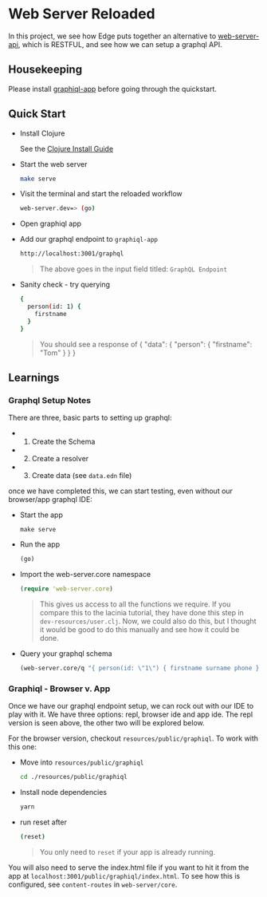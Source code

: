 # Web Server Reloaded

In this project, we see how Edge puts together an alternative to [web-server-api](https://github.com/tkjone/reveng-edge/tree/master/web-server-api), which is RESTFUL, and see how we can setup a graphql API.

## Housekeeping

Please install [graphiql-app](https://github.com/skevy/graphiql-app) before going through the quickstart.

## Quick Start

- Install Clojure

  See the [Clojure Install Guide](https://clojure.org/guides/getting_started)

- Start the web server

  ```bash
  make serve
  ```

- Visit the terminal and start the reloaded workflow

  ```bash
  web-server.dev=> (go)
  ```

- Open graphiql app

- Add our graphql endpoint to `graphiql-app`

  ```bash
  http://localhost:3001/graphql
  ```

  > The above goes in the input field titled: `GraphQL Endpoint`

- Sanity check - try querying

  ```bash
  {
    person(id: 1) {
      firstname
    }
  }
  ```

  > You should see a response of { "data": { "person": { "firstname": "Tom" } } }

## Learnings

### Graphql Setup Notes

There are three, basic parts to setting up graphql:

- 1.  Create the Schema

- 2.  Create a resolver

- 3.  Create data (see `data.edn` file)

once we have completed this, we can start testing, even without our browser/app graphql IDE:

- Start the app

  ```
  make serve
  ```

- Run the app

  ```clojure
  (go)
  ```

- Import the web-server.core namespace

  ```clojure
  (require 'web-server.core)
  ```

  > This gives us access to all the functions we require. If you compare this to the lacinia tutorial, they have done this step in `dev-resources/user.clj`. Now, we could also do this, but I thought it would be good to do this manually and see how it could be done.

- Query your graphql schema

  ```clojure
  (web-server.core/q "{ person(id: \"1\") { firstname surname phone }}")
  ```

### Graphiql - Browser v. App

Once we have our graphql endpoint setup, we can rock out with our IDE to play with it. We have three options: repl, browser ide and app ide. The repl version is seen above, the other two will be explored below.

For the browser version, checkout `resources/public/graphiql`. To work with this one:

- Move into `resources/public/graphiql`

  ```bash
  cd ./resources/public/graphiql
  ```

- Install node dependencies

  ```bash
  yarn
  ```

- run reset after

  ```bash
  (reset)
  ```

  > You only need to `reset` if your app is already running.

You will also need to serve the index.html file if you want to hit it from the app at `localhost:3001/public/graphiql/index.html`. To see how this is configured, see `content-routes` in `web-server/core`.
